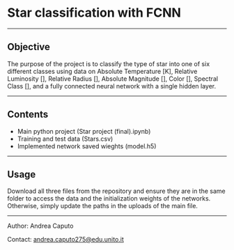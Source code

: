 # Star classification with FCNN

---

## Objective
 The purpose of the project is to classify the type of star into one of six different classes using data on Absolute Temperature [K], Relative Luminosity [], Relative Radius [], Absolute Magnitude [], Color [], Spectral Class [], and a fully connected neural network with a single hidden layer.

 ---

 ## Contents
  - Main python project (Star project (final).ipynb)
  - Training and test data (Stars.csv)
  - Implemented network saved wieghts (model.h5)
  
 ---

 ## Usage

Download all three files from the repository and ensure they are in the same folder to access the data and the initialization weights of the networks. Otherwise, simply update the paths in the uploads of the main file.

 ---

 Author: Andrea Caputo
 
 
 Contact: andrea.caputo275@edu.unito.it
